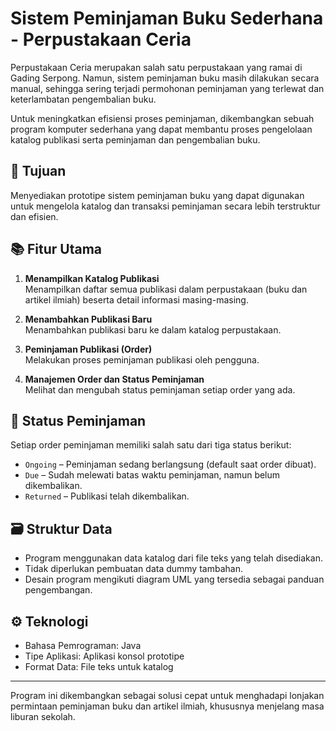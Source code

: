 # Sistem Peminjaman Buku Sederhana - Perpustakaan Ceria

Perpustakaan Ceria merupakan salah satu perpustakaan yang ramai di Gading Serpong. Namun, sistem peminjaman buku masih dilakukan secara manual, sehingga sering terjadi permohonan peminjaman yang terlewat dan keterlambatan pengembalian buku.

Untuk meningkatkan efisiensi proses peminjaman, dikembangkan sebuah program komputer sederhana yang dapat membantu proses pengelolaan katalog publikasi serta peminjaman dan pengembalian buku.

## 🎯 Tujuan

Menyediakan prototipe sistem peminjaman buku yang dapat digunakan untuk mengelola katalog dan transaksi peminjaman secara lebih terstruktur dan efisien.

## 📚 Fitur Utama

1. **Menampilkan Katalog Publikasi**  
   Menampilkan daftar semua publikasi dalam perpustakaan (buku dan artikel ilmiah) beserta detail informasi masing-masing.

2. **Menambahkan Publikasi Baru**  
   Menambahkan publikasi baru ke dalam katalog perpustakaan.

3. **Peminjaman Publikasi (Order)**  
   Melakukan proses peminjaman publikasi oleh pengguna.

4. **Manajemen Order dan Status Peminjaman**  
   Melihat dan mengubah status peminjaman setiap order yang ada.

## 🔄 Status Peminjaman

Setiap order peminjaman memiliki salah satu dari tiga status berikut:

- `Ongoing` – Peminjaman sedang berlangsung (default saat order dibuat).
- `Due` – Sudah melewati batas waktu peminjaman, namun belum dikembalikan.
- `Returned` – Publikasi telah dikembalikan.

## 🗃️ Struktur Data

- Program menggunakan data katalog dari file teks yang telah disediakan.
- Tidak diperlukan pembuatan data dummy tambahan.
- Desain program mengikuti diagram UML yang tersedia sebagai panduan pengembangan.

## ⚙️ Teknologi

- Bahasa Pemrograman: Java
- Tipe Aplikasi: Aplikasi konsol prototipe
- Format Data: File teks untuk katalog

---

Program ini dikembangkan sebagai solusi cepat untuk menghadapi lonjakan permintaan peminjaman buku dan artikel ilmiah, khususnya menjelang masa liburan sekolah.

